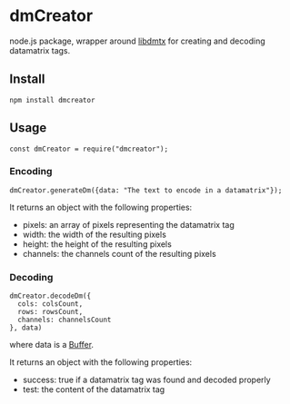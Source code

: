 # dmCreator

node.js package, wrapper around [libdmtx](http://libdmtx.sourceforge.net/) for creating and decoding datamatrix tags.

## Install
```
npm install dmcreator
```

## Usage
```
const dmCreator = require("dmcreator");
```

### Encoding
```
dmCreator.generateDm({data: "The text to encode in a datamatrix"});
```
It returns an object with the following properties:
* pixels: an array of pixels representing the datamatrix tag
* width: the width of the resulting pixels
* height: the height of the resulting pixels
* channels: the channels count of the resulting pixels

### Decoding
```
dmCreator.decodeDm({
  cols: colsCount,
  rows: rowsCount,
  channels: channelsCount 
}, data)
```
where data is a [Buffer](https://nodejs.org/api/buffer.html).

It returns an object with the following properties:
* success: true if a datamatrix tag was found and decoded properly
* test: the content of the datamatrix tag
